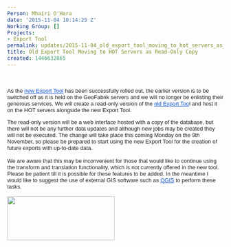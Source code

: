 ```yaml
---
Person: Mhairi O'Hara
date: '2015-11-04 10:14:25 Z'
Working Group: []
Projects:
- Export Tool
permalink: updates/2015-11-04_old_export_tool_moving_to_hot_servers_as_read-only_copy
title: Old Export Tool Moving to HOT Servers as Read-Only Copy
created: 1446632065
---
```

<p>&nbsp;</p><p style="color: #222222; font-family: arial, sans-serif; font-size: 12.8px; line-height: normal;">As the&nbsp;<a style="color: #1155cc;" href="http://export.hotosm.org/" target="_blank">new Export Tool</a>&nbsp;has been successfully rolled out, the earlier version is to be switched off as it is held on the GeoFabrik servers and we will no longer be enlisting their generous services. We will create a read-only version of the&nbsp;<a style="color: #1155cc;" href="http://old-export.hotosm.org/" target="_blank">old Export Too</a>l and host it on the HOT servers alongside the new Export Tool.</p><div style="color: #222222; font-family: arial, sans-serif; font-size: 12.8px; line-height: normal;">The read-only version will be a web interface hosted with a copy of the database, but there will not be any further data updates and although new jobs may be created they will not be executed. The change will take place this coming Monday on the 9th November, so please be prepared to start using the new Export Tool for the creation of future exports with up-to-date data.</div><div style="color: #222222; font-family: arial, sans-serif; font-size: 12.8px; line-height: normal;">&nbsp;</div><div style="color: #222222; font-family: arial, sans-serif; font-size: 12.8px; line-height: normal;">We are aware that this may be inconvenient for those that would like to continue using the transform and translation functionality, which is not currently offered in the new tool. Please be patient till it is possible for these features to be added. In the meantime I would like to suggest the use of external GIS software such as&nbsp;<a style="color: #1155cc;" href="http://www.qgis.org/" target="_blank">QGIS</a><div style="position: absolute; visibility: hidden; cursor: pointer; display: inline-block; width: 16px; height: 16px;">&nbsp;</div>&nbsp;to perform these tasks.</div><div style="color: #222222; font-family: arial, sans-serif; font-size: 12.8px; line-height: normal;">&nbsp;</div><div style="color: #222222; font-family: arial, sans-serif; font-size: 12.8px; line-height: normal;"><img class="image-medium" src="/sites/default/files/styles/medium/public/export_tool_1.png?itok=0lzdOC_s" alt="" width="250" height="102"></div><div style="color: #222222; font-family: arial, sans-serif; font-size: 12.8px; line-height: normal;"><em style="font-size: 12.8px;">&nbsp;</em></div><div style="color: #222222; font-family: arial, sans-serif; font-size: 12.8px; line-height: normal;">&nbsp;</div><div style="color: #222222; font-family: arial, sans-serif; font-size: 12.8px; line-height: normal;">&nbsp;</div>
